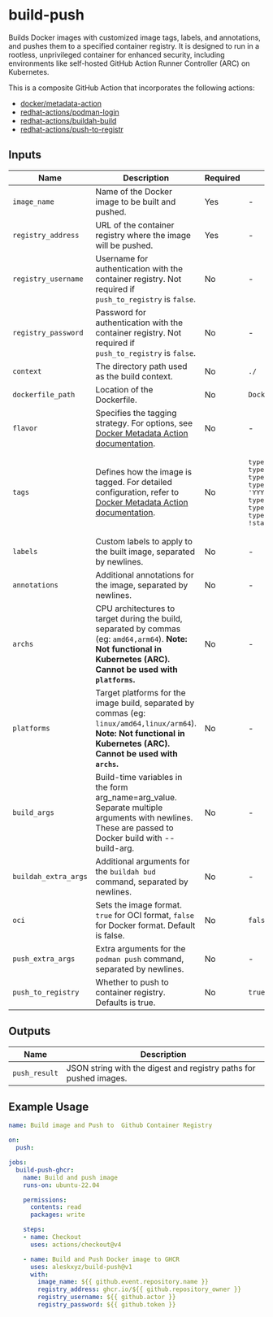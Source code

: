 # build-push

Builds Docker images with customized image tags, labels, and annotations, and pushes them to a specified container registry. It is designed to run in a rootless, unprivileged container for enhanced security, including environments like self-hosted GitHub Action Runner Controller (ARC) on Kubernetes.

This is a composite GitHub Action that incorporates the following actions:

- [docker/metadata-action](https://github.com/docker/metadata-action)
- [redhat-actions/podman-login](https://github.com/redhat-actions/podman-login)
- [redhat-actions/buildah-build](https://github.com/redhat-actions/buildah-build)
- [redhat-actions/push-to-registr](https://github.com/redhat-actions/push-to-registr)

## Inputs

| Name | Description | Required | Default |
|------|-------------|----------|---------|
| `image_name` | Name of the Docker image to be built and pushed. | Yes | - |
| `registry_address` | URL of the container registry where the image will be pushed. | Yes | - |
| `registry_username` | Username for authentication with the container registry. Not required if `push_to_registry` is `false`. | No | - |
| `registry_password` | Password for authentication with the container registry. Not required if `push_to_registry` is `false`. | No | - |
| `context` | The directory path used as the build context. | No | `./` |
| `dockerfile_path` | Location of the Dockerfile. | No | `Dockerfile` |
| `flavor` | Specifies the tagging strategy. For options, see [Docker Metadata Action documentation](https://github.com/docker/metadata-action?tab=readme#flavor-input). | No | - |
| `tags` | Defines how the image is tagged. For detailed configuration, refer to [Docker Metadata Action documentation](https://github.com/docker/metadata-action?tab=readme#tags-input). | No | <pre>type=sha<br>type=ref,event=branch<br>type=ref,event=pr<br>type=schedule,pattern={{date 'YYYYMMDD-hhmmss'}}<br>type=semver,pattern={{version}}<br>type=semver,pattern={{major}}.{{minor}}<br>type=semver,pattern={{major}},enable=${{ !startsWith(github.ref, 'refs/tags/v0.') }}</pre> |
| `labels` | Custom labels to apply to the built image, separated by newlines. | No | - |
| `annotations` | Additional annotations for the image, separated by newlines. | No | - |
| `archs` | CPU architectures to target during the build, separated by commas (eg: `amd64,arm64`). **Note: Not functional in Kubernetes (ARC). Cannot be used with `platforms`.** | No | - |
| `platforms` | Target platforms for the image build, separated by commas (eg: `linux/amd64,linux/arm64`). **Note: Not functional in Kubernetes (ARC). Cannot be used with `archs`.** | No | - |
| `build_args` | Build-time variables in the form arg_name=arg_value. Separate multiple arguments with newlines. These are passed to Docker build with --build-arg. | No | - |
| `buildah_extra_args` | Additional arguments for the `buildah bud` command, separated by newlines. | No | - |
| `oci` | Sets the image format. `true` for OCI format, `false` for Docker format. Default is false. | No | `false` |
| `push_extra_args` | Extra arguments for the `podman push` command, separated by newlines. | No | - |
| `push_to_registry` | Whether to push to container registry. Defaults is true. | No | `true` |

## Outputs

| Name | Description |
|------|-------------|
| `push_result` | JSON string with the digest and registry paths for pushed images. |

## Example Usage

```yaml
name: Build image and Push to  Github Container Registry

on:
  push:

jobs:
  build-push-ghcr:
    name: Build and push image
    runs-on: ubuntu-22.04

    permissions:
      contents: read
      packages: write

    steps:
    - name: Checkout
      uses: actions/checkout@v4

    - name: Build and Push Docker image to GHCR
      uses: aleskxyz/build-push@v1
      with:
        image_name: ${{ github.event.repository.name }}
        registry_address: ghcr.io/${{ github.repository_owner }}
        registry_username: ${{ github.actor }}
        registry_password: ${{ github.token }}
```
